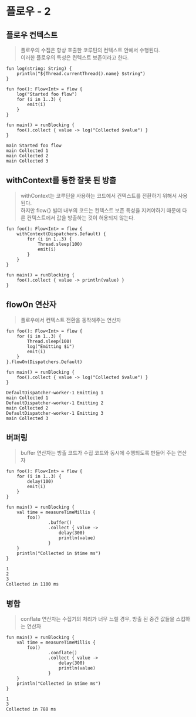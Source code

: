 # 플로우 - 2
## 플로우 컨텍스트
> 플로우의 수집은 항상 호출한 코루틴의 컨텍스트 안에서 수행된다.  
이러한 플로우의 특성은 컨텍스트 보존이라고 한다.

```
fun log(string: String) {
    println("${Thread.currentThread().name} $string")
}

fun foo(): Flow<Int> = flow {
    log("Started foo flow")
    for (i in 1..3) {
        emit(i)
    }
}

fun main() = runBlocking {
    foo().collect { value -> log("Collected $value") }
}

main Started foo flow
main Collected 1
main Collected 2
main Collected 3
```

## withContext를 통한 잘못 된 방출
> withContext는 코루틴을 사용하는 코드에서 컨텍스트를 전환하기 위해서 사용된다.  
하지만 flow{} 빌더 내부의 코드는 컨텍스트 보존 특성을 지켜야하기 때문에 다른 컨텍스트에서 값을 방출하는 것이 허용되지 않는다.

```
fun foo(): Flow<Int> = flow {
    withContext(Dispatchers.Default) {
        for (i in 1..3) {
            Thread.sleep(100)
            emit(i)
        }
    }
}

fun main() = runBlocking {
    foo().collect { value -> println(value) }
}
```

## flowOn 연산자
> 플로우에서 컨텍스트 전환을 동작해주는 연산자

```
fun foo(): Flow<Int> = flow {
    for (i in 1..3) {
        Thread.sleep(100)
        log("Emitting $i")
        emit(i)
    }
}.flowOn(Dispatchers.Default)

fun main() = runBlocking {
    foo().collect { value -> log("Collected $value") }
}

DefaultDispatcher-worker-1 Emitting 1
main Collected 1
DefaultDispatcher-worker-1 Emitting 2
main Collected 2
DefaultDispatcher-worker-1 Emitting 3
main Collected 3
```

## 버퍼링
> buffer 연산자는 방출 코드가 수집 코드와 동시에 수행되도록 만들어 주는 연산자

```
fun foo(): Flow<Int> = flow {
    for (i in 1..3) {
        delay(100)
        emit(i)
    }
}

fun main() = runBlocking {
    val time = measureTimeMillis {
        foo()
                .buffer()
                .collect { value ->
                    delay(300)
                    println(value)
                }
    }
    println("Collected in $time ms")
}

1
2
3
Collected in 1100 ms
```

## 병합
> conflate 연산자는 수집기의 처리가 너무 느릴 경우, 방출 된 중간 값들을 스킵하는 연산자

```
fun main() = runBlocking {
    val time = measureTimeMillis {
        foo()
                .conflate()
                .collect { value ->
                    delay(300)
                    println(value)
                }
    }
    println("Collected in $time ms")
}

1
3
Collected in 788 ms
```
